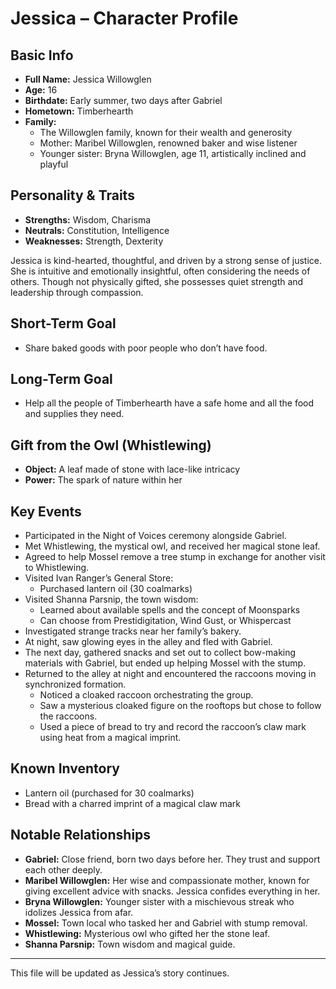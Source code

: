 # Jessica – Character Profile

## Basic Info
- **Full Name:** Jessica Willowglen
- **Age:** 16
- **Birthdate:** Early summer, two days after Gabriel
- **Hometown:** Timberhearth
- **Family:**
  - The Willowglen family, known for their wealth and generosity
  - Mother: Maribel Willowglen, renowned baker and wise listener
  - Younger sister: Bryna Willowglen, age 11, artistically inclined and playful

## Personality & Traits
- **Strengths:** Wisdom, Charisma
- **Neutrals:** Constitution, Intelligence
- **Weaknesses:** Strength, Dexterity

Jessica is kind-hearted, thoughtful, and driven by a strong sense of justice. She is intuitive and emotionally insightful, often considering the needs of others. Though not physically gifted, she possesses quiet strength and leadership through compassion.

## Short-Term Goal
- Share baked goods with poor people who don’t have food.

## Long-Term Goal
- Help all the people of Timberhearth have a safe home and all the food and supplies they need.

## Gift from the Owl (Whistlewing)
- **Object:** A leaf made of stone with lace-like intricacy
- **Power:** The spark of nature within her

## Key Events
- Participated in the Night of Voices ceremony alongside Gabriel.
- Met Whistlewing, the mystical owl, and received her magical stone leaf.
- Agreed to help Mossel remove a tree stump in exchange for another visit to Whistlewing.
- Visited Ivan Ranger’s General Store:
  - Purchased lantern oil (30 coalmarks)
- Visited Shanna Parsnip, the town wisdom:
  - Learned about available spells and the concept of Moonsparks
  - Can choose from Prestidigitation, Wind Gust, or Whispercast
- Investigated strange tracks near her family’s bakery.
- At night, saw glowing eyes in the alley and fled with Gabriel.
- The next day, gathered snacks and set out to collect bow-making materials with Gabriel, but ended up helping Mossel with the stump.
- Returned to the alley at night and encountered the raccoons moving in synchronized formation.
  - Noticed a cloaked raccoon orchestrating the group.
  - Saw a mysterious cloaked figure on the rooftops but chose to follow the raccoons.
  - Used a piece of bread to try and record the raccoon’s claw mark using heat from a magical imprint.

## Known Inventory
- Lantern oil (purchased for 30 coalmarks)
- Bread with a charred imprint of a magical claw mark

## Notable Relationships
- **Gabriel:** Close friend, born two days before her. They trust and support each other deeply.
- **Maribel Willowglen:** Her wise and compassionate mother, known for giving excellent advice with snacks. Jessica confides everything in her.
- **Bryna Willowglen:** Younger sister with a mischievous streak who idolizes Jessica from afar.
- **Mossel:** Town local who tasked her and Gabriel with stump removal.
- **Whistlewing:** Mysterious owl who gifted her the stone leaf.
- **Shanna Parsnip:** Town wisdom and magical guide.

---
This file will be updated as Jessica’s story continues.
